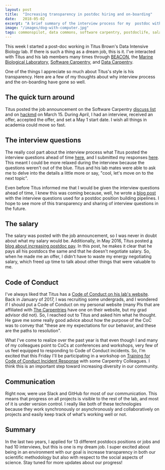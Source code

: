 ```yaml
---
layout: post
title:  "Increasing transparency in postdoc hiring and on-boarding"
date:   2018-05-02
excerpt: "A brief summary of the interview process for my  postdoc with Titus Brown."
image: "/images/dog-with-computer.jpg"
tags: commonspilot, data commons, software carpentry, postdoclife, salary, interview
---
```


This week I started a post-doc working in Titus Brown's Data Intensive Biology lab. If there is such a thing as a dream job, this is it. I've interacted with Titus and his lab members many times through [BEACON](https://www3.beacon-center.org/), the [Marine Biological Laboratory](http://www.mbl.edu/), [Software Carpentry](https://software-carpentry.org/), and [Data Carpentry](http://www.datacarpentry.org/).  

One of the things I appreciate so much about Titus's style is his transparency. Here are a few of my thoughts about why interview process and the on-boarding have gone so well. 

## The quick turn around
Titus posted the job announcement on the Software Carpentry [discuss list](http://lists.software-carpentry.org/pipermail/discuss/2018-March/005845.html) and on [hackmd](https://hackmd.io/s/rJ14aAIKf) on March 15. During April, I had an interview, received an offer, accepted the offer, and set a May 1 start date. I wish all things in academia could move so fast. 

## The interview questions
The really cool part about the interview process what Titus posted the interview questions ahead of time [here](https://hackmd.io/s/ByDK6UlqM), and I submitted my responses [here](https://hackmd.io/HrGJvLKyReqJifdZqtS5tA). This meant I could be more relaxed during the interview because the questions weren't out of the blue. Titus and his lab mates were able to ask me to delve into the details a little more or say, "cool, let's move on to the next topic".

Even before Titus informed me that I would be given the interview questions ahead of time, I knew this was coming because, well, he wrote a [blog post](http://ivory.idyll.org/blog/2017-interview-questions.html) with the interview questions used for a postdoc position building pipelines. I hope to see more of this transparency and sharing of interview questions in the future. 

## The salary
The salary was posted with the job announcement, so I was never in doubt about what my salary would be. Additionally, in May 2016, Titus posted [a blog about increasing postdoc pay](http://ivory.idyll.org/blog/2016-raising-the-postdocs.html). In this post, he makes it clear that he pays all his postdocs the same and that he doesn't negotiate salary. So, when he made me an offer, I didn't have to waste my energy negotiating salary, which freed up time to talk about other things that were valuable to me. 

## Code of Conduct
I've always liked that Titus has a [Code of Conduct on his lab's website](http://ivory.idyll.org/lab/coc.html). Back in January of 2017, I was recruiting some undergrads, and I wondered if I should put a Code of Conduct on my personal website (many PIs that are affiliated with [The Carpentries](https://carpentries.org/) have one on their website, but my grad advisor did not). So, I reached out to Titus and asked him what he thought. He gave me some really good advice about how the purpose of the CoC was to convey that "these are my expectations for our behavior, and these are the paths to resolution". 

What I've come to realize over the past year is that even though I and many of my colleagues point to CoCs at conferences and workshops, very few of us feel equipped to responding to Code of Conduct incidents. So, I'm excited that this Friday I'll be participating in a workshop on [Training for Code of Conduct Incident Response](https://otter.technology/code-of-conduct-training/) with some Carpentry Colleagues. I think this is an important step toward increasing diversity in our community. 

## Communication
Right now, were use Slack and GitHub for most of our communication. This means that progress on all projects is visible to the rest of the lab, and most of it is under version control. I really like both of these technologies because they work synchronously or asynchronously and collaboratively on projects and easily keep track of what's working well or not. 

## Summary

In the last two years, I applied for 13 different postdocs positions or jobs and had 10 interviews, but this is one is my dream job. I super excited about being in an environment with our goal is increase transparency in both our scientific methodology but also with respect to the social aspects of science. Stay tuned for more updates about our progress!
